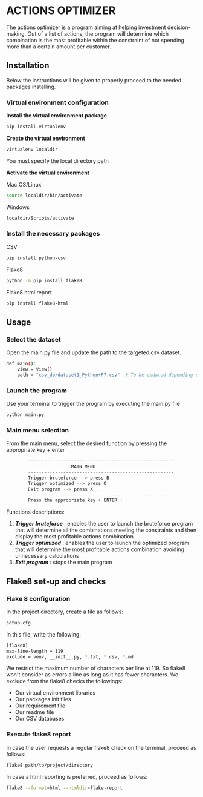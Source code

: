 # ACTIONS OPTIMIZER

The actions optimizer is a program aiming at helping investment decision-making. Out of a list of
actions, the program will determine which combination is the most profitable within the constraint
of not spending more than a certain amount per customer.

## Installation

Below the instructions will be given to properly proceed to the needed packages installing.

### Virtual environment configuration

**Install the virtual environment package**

```bash
pip install virtualenv
```

**Create the virtual environment**

```bash
virtualenv localdir
```

You must specify the local directory path

**Activate the virtual environment**

Mac OS/Linux
```bash 
source localdir/bin/activate
```

Windows
```bash
localdir/Scripts/activate
```

### Install the necessary packages

CSV
```bash
pip install python-csv
```

Flake8
```bash
python -m pip install flake8
```

Flake8 html report
```bash
pip install flake8-html
```

## Usage

### Select the dataset

Open the main.py file and update the path to the targeted csv dataset.
```bash
def main():
    view = View()
    path = "csv_db/dataset1_Python+P7.csv"  # To be updated depending on the targeted dataset
```

### Launch the program

Use your terminal to trigger the program by executing the main.py file
```bash
python main.py
```

### Main menu selection

From the main menu, select the desired function by pressing the appropriate key + enter
```bash
        ------------------------------------------------------
                        MAIN MENU
        ------------------------------------------------------
        Trigger bruteforce --> press B
        Trigger optimized --> press O
        Exit program --> press X
        ------------------------------------------------------
        Press the appropriate key + ENTER :
```
Functions descriptions:
1. ***Trigger bruteforce*** : enables the user to launch the bruteforce program that will determine all the combinations
    meeting the constraints and then display the most profitable actions combination.
2. ***Trigger optimized*** : enables the user to launch the optimized program that will determine the most profitable actions combination avoiding unnecessary calculations 
3. ***Exit program*** : stops the main program


## Flake8 set-up and checks

### Flake 8 configuration

In the project directory, create a file as follows:
```bash
setup.cfg
```

In this file, write the following:
```bash
[flake8]
max-line-length = 119
exclude = venv, __init__.py, *.txt, *.csv, *.md
```
We restrict the maximum number of characters per line at 119. So flake8 won't consider as errors a line as long as it
has fewer characters.
We exclude from the flake8 checks the followings:
- Our virtual environment libraries
- Our packages init files
- Our requirement file
- Our readme file
- Our CSV databases


### Execute flake8 report

In case the user requests a regular flake8 check on the terminal, proceed as follows:
```bash
flake8 path/to/project/directory
```

In case a html reporting is preferred, proceed as follows:
```bash
flake8 --format=html --htmldir=flake-report
```